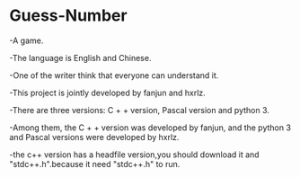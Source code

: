 # Guess-Number
-A game.

-The language is English and Chinese.

-One of the writer think that everyone can understand it.

-This project is jointly developed by fanjun and hxrlz.

-There are three versions: C + + version, Pascal version and python 3.

-Among them, the C + + version was developed by fanjun, and the python 3 and Pascal versions were developed by hxrlz.

-the c++ version has a headfile version,you should download it and "stdc++.h".because it need "stdc++.h" to run.
